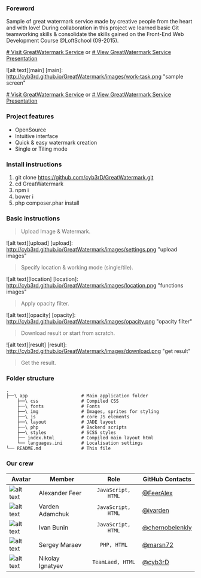 ### Foreword
Sample of great watermark service made by creative people from the heart and with love!
During collaboration in this project we learned basic Git teamworking skills & consolidate the skills gained on the
Front-End Web Development Course @LoftSchool (09-2015).

[# Visit GreatWatermark Service](http://kleviibanshik.ru) or [# View GreatWatermark Service Presentation](http://cyb3rd.github.io/GreatWatermark/)

![alt text][main]
[main]: http://cyb3rd.github.io/GreatWatermark/images/work-task.png "sample screen"

[# Visit GreatWatermark Service](http://kleviibanshik.ru) or [# View GreatWatermark Service Presentation](http://cyb3rd.github.io/GreatWatermark/)

### Project features
* OpenSource
* Intuitive interface
* Quick & easy watermark creation
* Single or Tiling mode


### Install instructions
1. git clone https://github.com/cyb3rD/GreatWatermark.git
2. cd GreatWatermark
3. npm i
4. bower i
5. php composer.phar install

### Basic instructions
> Upload Image & Watermark.

![alt text][upload]
[upload]: http://cyb3rd.github.io/GreatWatermark/images/settings.png "upload images"

> Specify location & working mode (single/tile).

![alt text][location]
[location]: http://cyb3rd.github.io/GreatWatermark/images/location.png "functions images"

> Apply opacity filter.

![alt text][opacity]
[opacity]: http://cyb3rd.github.io/GreatWatermark/images/opacity.png "opacity filter"

> Download result or start from scratch.

![alt text][result]
[result]: http://cyb3rd.github.io/GreatWatermark/images/download.png "get result"

> Get the result.

### Folder structure
    .
    ├──\ app                    # Main application folder
        ├──\ css                # Compiled CSS
        ├──\ fonts              # Fonts
        ├──\ img                # Images, sprites for styling
        ├──\ js                 # core JS elements
        ├──\ layout             # JADE layout
        ├──\ php                # Backend scripts
        ├──\ styles             # SCSS styles
        ├── index.html          # Compiled main layout html
        └── languages.ini       # Localisation settings
    └── README.md               # This file


### Our crew

|Avatar   | Member          | Role               | GitHub Contacts                                      |
|---------| --------------- |:------------------:| -----------------------------------------------------|
|![alt text](http://cyb3rd.github.io/GreatWatermark/images/FeerAlex.jpg)| Alexander Feer  | `JavaScript, HTML` | [@FeerAlex](https://github.com/FeerAlex)             |
|![alt text](http://cyb3rd.github.io/GreatWatermark/images/Varden.jpg)| Varden Adamchuk | `JavaScript, HTML` | [@ivarden](https://github.com/ivarden)               |
|![alt text](http://cyb3rd.github.io/GreatWatermark/images/IvanB.jpg)| Ivan Bunin      | `JavaScript, HTML` | [@chernobelenkiy](https://github.com/chernobelenkiy) |
|![alt text](http://cyb3rd.github.io/GreatWatermark/images/Sergey.jpg)| Sergey Maraev   | `PHP, HTML`        | [@marsn72](http://https://github.com/marsn72)        |
|![alt text](http://cyb3rd.github.io/GreatWatermark/images/Nikolay.jpg)| Nikolay Ignatyev| `TeamLaed, HTML`   | [@cyb3rD](https://github.com/cyb3rD)                 |


